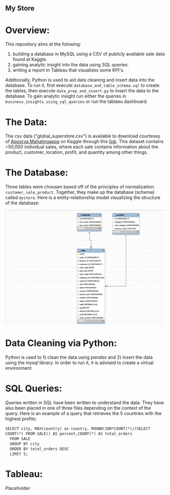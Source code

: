 My Store
-------------
# Overview:
This repository aims at the folowing:
1) building a database in MySQL using a CSV of publicly available sale data found at Kaggle.
2) gaining analytic insight into the data using SQL queries.
3) writing a report in Tableau that visualizes some KPI's. 

Additionally, Python is used to aid data cleaning and insert data into the database. To run it, first execute `database_and_table_schema.sql` to create the tables, then execute `data_prep_and_insert.py` to insert the data to the database. To gain analytic insight run either the queries in `business_insights_using_sql_queries` or run the tablaeu dashboard.


# The Data:
The csv data ("global_superstore.csv") is available to download courtesey of [Apoorva Mahalingappa](https://www.kaggle.com/apoorvaappz) on Kaggle through this [link](https://www.kaggle.com/datasets/apoorvaappz/global-super-store-dataset). This dataset contains ~50,000 individual sales, where each sale contains information about the product, customer, location, profit, and quantity among other things.


# The Database:
Three tables were choosen based off of the principles of normalization: `customer`, `sale`, `product`. Together, they make up the database (schema) called `mystore`. Here is a entity-relationship model visualizing the structure of the database:

![Alt text](/er_diagram.jpg "Optional title")

# Data Cleaning via Python:
Python is used to 1) clean the data using *pandas* and 2) insert the data using the *mysql* library. In order to run it, it is advised to create a virtual environment.

# SQL Queries:
Queries written in SQL have been written to understand the data. They have also been placed in one of three files depending on the context of the query. Here is an example of a query that retrieves the 5 countries with the highest profits:
```
SELECT city, MAX(country) as country, ROUND(100*COUNT(*)/(SELECT COUNT(*) FROM SALE)) AS percent,COUNT(*) AS total_orders
  FROM SALE
  GROUP BY city
  ORDER BY total_orders DESC
  LIMIT 5;
```

# Tableau:
Placeholder
